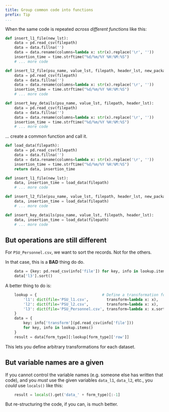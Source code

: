 ```yaml
---
title: Group common code into functions
prefix: Tip
...
```


When the same code is repeated _across different functions_ like this:

```python
def insert_l1_file(new_lst):
    data = pd.read_csv(filepath)
    data = data.fillna('')
    data = data.rename(columns=lambda x: str(x).replace('\r', ''))
    insertion_time = time.strftime("%d/%m/%Y %H:%M:%S")
    # ... more code

def insert_l2_file(psu_name, value_lst, filepath, header_lst, new_package, id):
    data = pd.read_csv(filepath)
    data = data.fillna('')
    data = data.rename(columns=lambda x: str(x).replace('\r', ''))
    insertion_time = time.strftime("%d/%m/%Y %H:%M:%S")
    # ... more code

def insert_key_details(psu_name, value_lst, filepath, header_lst):
    data = pd.read_csv(filepath)
    data = data.fillna('')
    data = data.rename(columns=lambda x: str(x).replace('\r', ''))
    insertion_time = time.strftime("%d/%m/%Y %H:%M:%S")
    # ... more code
```

... create a common function and call it.

```python
def load_data(filepath):
    data = pd.read_csv(filepath)
    data = data.fillna('')
    data = data.rename(columns=lambda x: str(x).replace('\r', ''))
    insertion_time = time.strftime("%d/%m/%Y %H:%M:%S")
    return data, insertion_time

def insert_l1_file(new_lst):
    data, insertion_time = load_data(filepath)
    # ... more code

def insert_l2_file(psu_name, value_lst, filepath, header_lst, new_package, id):
    data, insertion_time = load_data(filepath)
    # ... more code

def insert_key_details(psu_name, value_lst, filepath, header_lst):
    data, insertion_time = load_data(filepath)
    # ... more code
```

## But operations are still different

For `PSU_Personnel.csv`, we want to sort the records. Not for the others.

In that case, this is a **BAD** thing do do.

```python
    data = {key: pd.read_csv(info['file']) for key, info in lookup.items()}
    data['l3'].sort()
```

A better thing to do is:

```python
    lookup = {                             # Define a transformation for each file
        'l1': dict(file='PSU_l1.csv',        transform=lambda x: x),
        'l2': dict(file='PSU_l2.csv',        transform=lambda x: x),
        'l3': dict(file='PSU_Personnel.csv', transform=lambda x: x.sort()),
    }
    data = {
        key: info['transform'](pd.read_csv(info['file']))
        for key, info in lookup.items()
    }
    result = data[form_type][:lookup[form_type]['row']]
```

This lets you define arbitrary transformations for each dataset.

## But variable names are a given

If you cannot control the variable names (e.g. someone else has written that
code), and you _must_ use the given variables `data_l1`, `data_l2`, etc., you
_could_ use `locals()` like this:

```python
    result = locals().get('data_' + form_type)[:-1]
```

But re-structuring the code, if you can, is much better.
